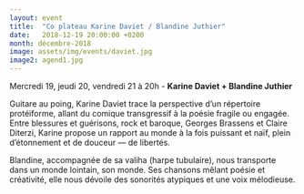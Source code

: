 ```yaml
---
layout: event
title:  "Co plateau Karine Daviet / Blandine Juthier"
date:   2018-12-19 20:00:00 +0200
month: décembre-2018
image: assets/img/events/daviet.jpg
image2: agend1.jpg
---
```



Mercredi 19, jeudi 20, vendredi 21 à 20h - 
**Karine Daviet + Blandine Juthier** 

Guitare au poing, Karine Daviet trace la perspective d’un répertoire protéiforme, allant du comique transgressif à la poésie fragile ou engagée. Entre blessures et guérisons, rock et baroque, Georges Brassens et Claire Diterzi, Karine propose un rapport au monde à la fois puissant et naïf, plein d’étonnement et de douceur — de libertés.






Blandine, accompagnée de sa valiha (harpe tubulaire), nous transporte dans un monde lointain, son monde. Ses chansons mêlant poésie et créativité, elle nous dévoile des sonorités atypiques et une voix mélodieuse. 
